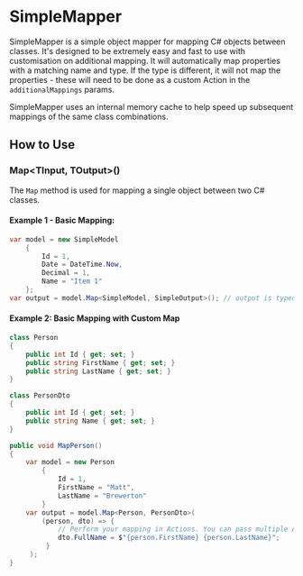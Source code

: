 # SimpleMapper

SimpleMapper is a simple object mapper for mapping C# objects between classes. It's designed to be extremely easy and fast to use with customisation on additional mapping. It will automatically map properties with a matching name and type. If the type is different, it will not map the properties - these will need to be done as a custom Action in the `additionalMappings` params.

SimpleMapper uses an internal memory cache to help speed up subsequent mappings of the same class combinations.

## How to Use

### Map<TInput, TOutput>()

The `Map` method is used for mapping a single object between two C# classes.

#### Example 1 - Basic Mapping:

```c#
var model = new SimpleModel
    {
        Id = 1,
        Date = DateTime.Now,
        Decimal = 1,
        Name = "Item 1"
    };
var output = model.Map<SimpleModel, SimpleOutput>(); // output is typeof SimpleOutput
```

#### Example 2: Basic Mapping with Custom Map
```c#
class Person
{
    public int Id { get; set; }
    public string FirstName { get; set; }
    public string LastName { get; set; }
}

class PersonDto
{
    public int Id { get; set; }
    public string Name { get; set; }
}

public void MapPerson()
{
    var model = new Person
        {
            Id = 1,
            FirstName = "Matt",
            LastName = "Brewerton"
        }
    var output = model.Map<Person, PersonDto>(
        (person, dto) => {
            // Perform your mapping in Actions. You can pass multiple Actions to the params which run synchronously. 
            dto.FullName = $"{person.FirstName} {person.LastName}";
         }
     );
}
```